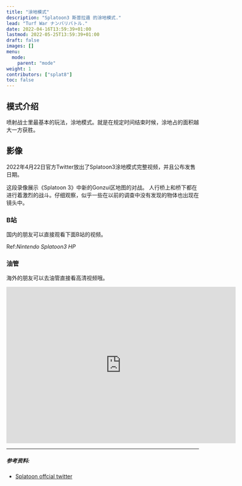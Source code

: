 ```yaml
---
title: "涂地模式"
description: "Splatoon3 斯普拉遁 的涂地模式."
lead: "Turf War ナンバリバトル."
date: 2022-04-16T13:59:39+01:00
lastmod: 2022-05-25T13:59:39+01:00
draft: false
images: []
menu:
  mode:
    parent: "mode"
weight: 1
contributors: ["splat8"]
toc: false
---
```


## 模式介绍

喷射战士里最基本的玩法，涂地模式。就是在规定时间结束时候，涂地占的面积越大一方获胜。

## 影像
2022年4月22日官方Twitter放出了Splatoon3涂地模式完整视频，并且公布发售日期。

这段录像展示《Splatoon 3》中新的Gonzui区地图的对战。
人行桥上和桥下都在进行着激烈的战斗。仔细观察，似乎一些在以前的调查中没有发现的物体也出现在镜头中。

### B站
国内的朋友可以直接观看下面B站的视频。

<figcaption class="blockquote-footer">
   Ref:<cite title="Source Title">Nintendo Splatoon3 HP</cite>
</figcaption>



### 油管
海外的朋友可以去油管直接看高清视频哦。

<iframe width="600" height="410" src="https://www.youtube-nocookie.com/embed/sdI6COLDMEo" title="YouTube video player" frameborder="0" allow="accelerometer; autoplay; clipboard-write; encrypted-media; gyroscope; picture-in-picture" allowfullscreen></iframe>


---

##### 参考资料:  
- [Splatoon offcial twitter](https://twitter.com/SplatoonJP/status/1528662017535787008?s=20&t=RxoAVK4Ibbq1AuQlJP4iyA)



